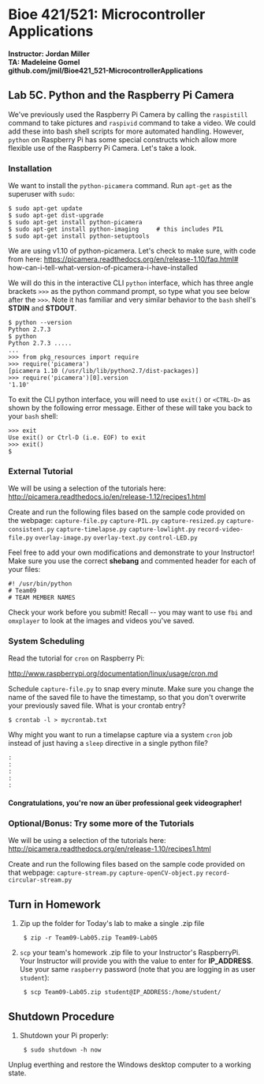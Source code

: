 # Bioe 421/521: Microcontroller Applications
#### Instructor: Jordan Miller<br>TA: Madeleine Gomel<br>github.com/jmil/Bioe421_521-MicrocontrollerApplications

## Lab 5C. Python and the Raspberry Pi Camera

We've previously used the Raspberry Pi Camera by calling the `raspistill` command to take pictures and `raspivid` command to take a video. We could add these into bash shell scripts for more automated handling. However, `python` on Raspberry Pi has some special constructs which allow more flexible use of the Raspberry Pi Camera. Let's take a look.

### Installation

We want to install the `python-picamera` command. Run `apt-get` as the superuser with `sudo`:

	$ sudo apt-get update
	$ sudo apt-get dist-upgrade
	$ sudo apt-get install python-picamera
	$ sudo apt-get install python-imaging     # this includes PIL
	$ sudo apt-get install python-setuptools     

We are using v1.10 of python-picamera. Let's check to make sure, with code from here:
https://picamera.readthedocs.org/en/release-1.10/faq.html# how-can-i-tell-what-version-of-picamera-i-have-installed

We will do this in the interactive CLI `python` interface, which has three angle brackets `>>>` as the python command prompt, so type what you see below after the `>>>`. Note it has familiar and very similar behavior to the `bash` shell's **STDIN** and **STDOUT**.

	$ python --version
	Python 2.7.3
	$ python
	Python 2.7.3 .....
	...
	>>> from pkg_resources import require
	>>> require('picamera')
	[picamera 1.10 (/usr/lib/lib/python2.7/dist-packages)]
	>>> require('picamera')[0].version
	'1.10'

To exit the CLI python interface, you will need to use `exit()` or `<CTRL-D>` as shown by the following error message. Either of these will take you back to your `bash` shell:

	>>> exit
	Use exit() or Ctrl-D (i.e. EOF) to exit
	>>> exit()
	$


### External Tutorial

We will be using a selection of the tutorials here:
http://picamera.readthedocs.io/en/release-1.12/recipes1.html

Create and run the following files based on the sample code provided on the webpage:
`capture-file.py`
`capture-PIL.py`
`capture-resized.py`
`capture-consistent.py`
`capture-timelapse.py`
`capture-lowlight.py`
`record-video-file.py`
`overlay-image.py`
`overlay-text.py`
`control-LED.py`


Feel free to add your own modifications and demonstrate to your Instructor! Make sure you use the correct **shebang** and commented header for each of your files:

	#! /usr/bin/python
	# Team09
	# TEAM MEMBER NAMES


Check your work before you submit! Recall -- you may want to use `fbi` and `omxplayer` to look at the images and videos you've saved.


### System Scheduling

Read the tutorial for `cron` on Raspberry Pi:

http://www.raspberrypi.org/documentation/linux/usage/cron.md

Schedule `capture-file.py` to snap every minute. Make sure you change the name of the saved file to have the timestamp, so that you don't overwrite your previously saved file. What is your crontab entry?

	$ crontab -l > mycrontab.txt


Why might you want to run a timelapse capture via a system `cron` job instead of just having a `sleep` directive in a single python file?

	:
	:
	:
	:
	:

#### Congratulations, you're now an über professional geek videographer!

### Optional/Bonus: Try some more of the Tutorials

We will be using a selection of the tutorials here:
http://picamera.readthedocs.org/en/release-1.10/recipes1.html

Create and run the following files based on the sample code provided on that webpage:
`capture-stream.py`
`capture-openCV-object.py`
`record-circular-stream.py`


## Turn in Homework

1. Zip up the folder for Today's lab to make a single .zip file

		$ zip -r Team09-Lab05.zip Team09-Lab05

1. `scp` your team's homework .zip file to your Instructor's RaspberryPi. Your Instructor will provide you with the value to enter for **IP_ADDRESS**. Use your same `raspberry` password (note that you are logging in as user `student`):

		$ scp Team09-Lab05.zip student@IP_ADDRESS:/home/student/



## Shutdown Procedure

1. Shutdown your Pi properly:

		$ sudo shutdown -h now

 Unplug everthing and restore the Windows desktop computer to a working state.

